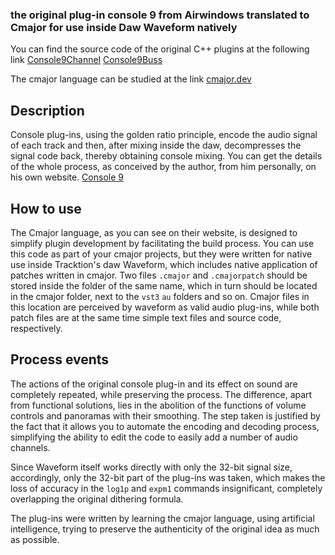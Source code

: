 ### the original plug-in console 9 from Airwindows translated to Cmajor for use inside Daw Waveform natively

You can find the source code of the original C++ plugins at the following link [Console9Channel](https://github.com/airwindows/airwindows/tree/master/plugins/WinVST/Console9Channel) [Console9Buss](https://github.com/airwindows/airwindows/tree/master/plugins/WinVST/Console9Buss)

The cmajor language can be studied at the link [cmajor.dev](https://cmajor.dev/)


## Description

Console plug-ins, using the golden ratio principle, encode the audio signal of each track and then, 
after mixing inside the daw, decompresses the signal code back, thereby obtaining console mixing. 
You can get the details of the whole process, as conceived by the author, from him personally, on his own website.
[Console 9](https://www.airwindows.com/console9/)


## How to use

The Cmajor language, as you can see on their website, is designed to simplify plugin development by facilitating the build process.
You can use this code as part of your cmajor projects, but they were written for native use inside Tracktion's daw Waveform, 
which includes native application of patches written in cmajor.
Two files `.cmajor` and `.cmajorpatch` should be stored inside the folder of the same name, which in turn should be located in the cmajor folder, 
next to the `vst3` `au` folders and so on. Cmajor files in this location are perceived by waveform as valid audio plug-ins, 
while both patch files are at the same time simple text files and source code, respectively.


## Process events

The actions of the original console plug-in and its effect on sound are completely repeated, while preserving the process. 
The difference, apart from functional solutions, lies in the abolition of the functions of volume controls and panoramas with their smoothing. 
The step taken is justified by the fact that it allows you to automate the encoding and decoding process, 
simplifying the ability to edit the code to easily add a number of audio channels.

Since Waveform itself works directly with only the 32-bit signal size, accordingly, only the 32-bit part of the plug-ins was taken, 
which makes the loss of accuracy in the `log1p` and `expm1` commands insignificant, completely overlapping the original dithering formula.

The plug-ins were written by learning the cmajor language, using artificial intelligence, 
trying to preserve the authenticity of the original idea as much as possible.
